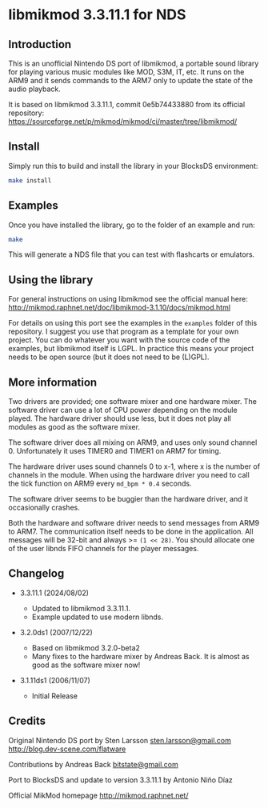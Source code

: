 # libmikmod 3.3.11.1 for NDS

## Introduction

This is an unofficial Nintendo DS port of libmikmod, a portable sound
library for playing various music modules like MOD, S3M, IT, etc. It runs on the
ARM9 and it sends commands to the ARM7 only to update the state of the audio
playback.

It is based on libmikmod 3.3.11.1, commit 0e5b74433880 from its official
repository: https://sourceforge.net/p/mikmod/mikmod/ci/master/tree/libmikmod/

## Install

Simply run this to build and install the library in your BlocksDS environment:

```bash
make install
```

## Examples

Once you have installed the library, go to the folder of an example and run:

```bash
make
```

This will generate a NDS file that you can test with flashcarts or emulators.

## Using the library

For general instructions on using libmikmod see the official manual here:
http://mikmod.raphnet.net/doc/libmikmod-3.1.10/docs/mikmod.html

For details on using this port see the examples in the `examples` folder of this
repository. I suggest you use that program as a template for your own project. You
can do whatever you want with the source code of the examples, but libmikmod
itself is LGPL. In practice this means your project needs to be open source (but
it does not need to be (L)GPL).

## More information

Two drivers are provided; one software mixer and one hardware mixer. The
software driver can use a lot of CPU power depending on the module played. The
hardware driver should use less, but it does not play all modules as good as the
software mixer.

The software driver does all mixing on ARM9, and uses only sound channel 0.
Unfortunately it uses TIMER0 and TIMER1 on ARM7 for timing.

The hardware driver uses sound channels 0 to x-1, where x is the number of
channels in the module. When using the hardware driver you need to call the tick
function on ARM9 every `md_bpm * 0.4` seconds.

The software driver seems to be buggier than the hardware driver, and it
occasionally crashes.

Both the hardware and software driver needs to send messages from ARM9 to ARM7.
The communication itself needs to be done in the application. All messages will
be 32-bit and always >= `(1 << 28)`. You should allocate one of the user libnds
FIFO channels for the player messages.

## Changelog

- 3.3.11.1 (2024/08/02)
  - Updated to libmikmod 3.3.11.1.
  - Example updated to use modern libnds.

- 3.2.0ds1 (2007/12/22)
  - Based on libmikmod 3.2.0-beta2
  - Many fixes to the hardware mixer by Andreas Back. It is almost as good as
    the software mixer now!

- 3.1.11ds1 (2006/11/07)
  - Initial Release

## Credits

Original Nintendo DS port by Sten Larsson
sten.larsson@gmail.com
http://blog.dev-scene.com/flatware

Contributions by Andreas Back
bitstate@gmail.com

Port to BlocksDS and update to version 3.3.11.1 by Antonio Niño Díaz

Official MikMod homepage
http://mikmod.raphnet.net/
